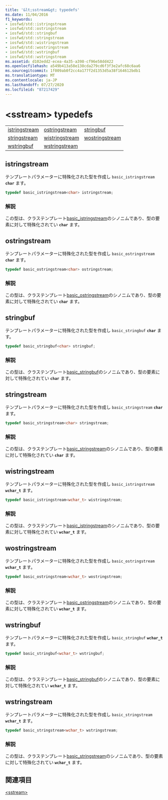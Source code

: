 ```yaml
---
title: '&lt;sstream&gt; typedefs'
ms.date: 11/04/2016
f1_keywords:
- iosfwd/std::istringstream
- iosfwd/std::ostringstream
- iosfwd/std::stringbuf
- iosfwd/std::stringstream
- iosfwd/std::wistringstream
- iosfwd/std::wostringstream
- iosfwd/std::wstringbuf
- iosfwd/std::wstringstream
ms.assetid: d102edd2-ecea-4a35-a398-cf96e58dd422
ms.openlocfilehash: a549b413a58e138cda279cd6f3f3e2afc68c6aa6
ms.sourcegitcommit: 1f009ab0f2cc4a177f2d1353d5a38f164612bdb1
ms.translationtype: MT
ms.contentlocale: ja-JP
ms.lasthandoff: 07/27/2020
ms.locfileid: "87217429"
---
```

# <a name="ltsstreamgt-typedefs"></a>&lt;sstream&gt; typedefs

||||
|-|-|-|
|[istringstream](#istringstream)|[ostringstream](#ostringstream)|[stringbuf](#stringbuf)|
|[stringstream](#stringstream)|[wistringstream](#wistringstream)|[wostringstream](#wostringstream)|
|[wstringbuf](#wstringbuf)|[wstringstream](#wstringstream)|

## <a name="istringstream"></a><a name="istringstream"></a>istringstream

テンプレートパラメーターに特殊化された型を作成し `basic_istringstream` **`char`** ます。

```cpp
typedef basic_istringstream<char> istringstream;
```

### <a name="remarks"></a>解説

この型は、クラステンプレート[basic_istringstream](../standard-library/basic-istringstream-class.md)のシノニムであり、型の要素に対して特殊化されてい **`char`** ます。

## <a name="ostringstream"></a><a name="ostringstream"></a>ostringstream

テンプレートパラメーターに特殊化された型を作成し `basic_ostringstream` **`char`** ます。

```cpp
typedef basic_ostringstream<char> ostringstream;
```

### <a name="remarks"></a>解説

この型は、クラステンプレート[basic_ostringstream](../standard-library/basic-ostringstream-class.md)のシノニムであり、型の要素に対して特殊化されてい **`char`** ます。

## <a name="stringbuf"></a><a name="stringbuf"></a>stringbuf

テンプレートパラメーターに特殊化された型を作成し `basic_stringbuf` **`char`** ます。

```cpp
typedef basic_stringbuf<char> stringbuf;
```

### <a name="remarks"></a>解説

この型は、クラステンプレート[basic_stringbuf](../standard-library/basic-stringbuf-class.md)のシノニムであり、型の要素に対して特殊化されてい **`char`** ます。

## <a name="stringstream"></a><a name="stringstream"></a>stringstream

テンプレートパラメーターに特殊化された型を作成し `basic_stringstream` **`char`** ます。

```cpp
typedef basic_stringstream<char> stringstream;
```

### <a name="remarks"></a>解説

この型は、クラステンプレート[basic_stringstream](../standard-library/basic-stringstream-class.md)のシノニムであり、型の要素に対して特殊化されてい **`char`** ます。

## <a name="wistringstream"></a><a name="wistringstream"></a>wistringstream

テンプレートパラメーターに特殊化された型を作成し `basic_istringstream` **`wchar_t`** ます。

```cpp
typedef basic_istringstream<wchar_t> wistringstream;
```

### <a name="remarks"></a>解説

この型は、クラステンプレート[basic_istringstream](../standard-library/basic-istringstream-class.md)のシノニムであり、型の要素に対して特殊化されてい **`wchar_t`** ます。

## <a name="wostringstream"></a><a name="wostringstream"></a>wostringstream

テンプレートパラメーターに特殊化された型を作成し `basic_ostringstream` **`wchar_t`** ます。

```cpp
typedef basic_ostringstream<wchar_t> wostringstream;
```

### <a name="remarks"></a>解説

この型は、クラステンプレート[basic_ostringstream](../standard-library/basic-ostringstream-class.md)のシノニムであり、型の要素に対して特殊化されてい **`wchar_t`** ます。

## <a name="wstringbuf"></a><a name="wstringbuf"></a>wstringbuf

テンプレートパラメーターに特殊化された型を作成し `basic_stringbuf` **`wchar_t`** ます。

```cpp
typedef basic_stringbuf<wchar_t> wstringbuf;
```

### <a name="remarks"></a>解説

この型は、クラステンプレート[basic_stringbuf](../standard-library/basic-stringbuf-class.md)のシノニムであり、型の要素に対して特殊化されてい **`wchar_t`** ます。

## <a name="wstringstream"></a><a name="wstringstream"></a>wstringstream

テンプレートパラメーターに特殊化された型を作成し `basic_stringstream` **`wchar_t`** ます。

```cpp
typedef basic_stringstream<wchar_t> wstringstream;
```

### <a name="remarks"></a>解説

この型は、クラステンプレート[basic_stringstream](../standard-library/basic-stringstream-class.md)のシノニムであり、型の要素に対して特殊化されてい **`wchar_t`** ます。

## <a name="see-also"></a>関連項目

[\<sstream>](../standard-library/sstream.md)
